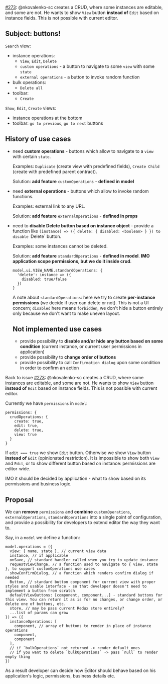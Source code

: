 [#273](https://github.com/OpusCapita/react-crudeditor/issues/273): @nkovalenko-sc creates a CRUD, where some instances are editable, and some are not. He wants to show `View` button **instead of** `Edit` based on instance fields. This is not possible with current editor.

## Subject: buttons!

`Search` view: 
- instance operations:
  - `View`, `Edit`, `Delete`
  - `custom operations` - a button to navigate to some `view` with some `state`
  - `external operations` - a button to invoke random function
- bulk operations:
  - `Delete all`
- toolbar:
  - `Create`
  
`Show`, `Edit`, `Create` views:
- instance operations at the bottom
- toolbar: `go to previous`, `go to next` buttons

## History of use cases 

- need **custom operations** - buttons which allow to navigate to a `view` with certain `state`. 
  
  Examples: `Duplicate` (create view with predefined fields), `Create Child` (create with predefined parent contract).
  
  Solution: **add feature** `customOperations` - **defined in model**

- need **external operations** - buttons which allow to invoke random functions. 
  
  Examples: external link to any URL.
  
  Solution: **add feature** `externalOperations` - **defined in props**
  
- need to **disable Delete button based on instance object** - provide a function like `(instance) => ({ delete: { disabled: <boolean> } })
  to disable `Delete` button. 
  
  Examples: some instances cannot be deleted.
  
  Solution: **add feature** `standardOperations` - **defined in model**. **IMO application scope permissions, but we do it inside crud**.
  
  ```
  model.ui.VIEW_NAME.standardOperations: {
    'delete': instance => ({
      disabled: true/false
    })
  }
  ```
  
  A note about `standardOperations`: here we try to create **per-instance permissions** (we decide if user can delete or not). 
  This is not a UI concern; `disabled` here means `forbidden`, we don't hide a button entirely only because we don't want to make uneven layout.
  
  ## Not implemented use cases
  
  - provide possibility to **disable and/or hide any button based on some condition** (current instance, or current user permissions in application)
  - provide possibility to **change order of buttons**
  - provide possibility to call `Confirmation dialog` upon some condition in order to confirm an action
  
Back to issue [#273](https://github.com/OpusCapita/react-crudeditor/issues/273): @nkovalenko-sc creates a CRUD, where some instances are editable, and some are not. He wants to show `View` button **instead of** `Edit` based on instance fields. This is not possible with current editor.
  
Currently we have `permissions` in `model`: 
  
```
permissions: {
  crudOperations: {
    create: true,
    edit: true,
    delete: true,
    view: true
  }
}
```

If `edit === true` we show `Edit` button. Otherwise we show `View` button **instead of** `Edit` (opinionated restriction). 
It is impossible to show both `View` and `Edit`, or to show different button based on instance: permissions are editor-wide.

IMO it should be decided by application - what to show based on its permissions and business logic.
  
## Proposal
  
We can **remove** `permissions` and **combine** `customOperations`, `externalOperations`, `standardOperations` into a single point of configuration, and provide a possibility for developers to extend editor the way they want to.

Say, in a `model` we define a function: 

```
model.operations = ({
  view: { name, state }, // current view data
  instance, // if applicable
  onSave, // standard handler called when you try to update instance 
  requestViewChange, // a function used to navigate to { view, state }, to support customOperations use cases
  showConfirmDialog, // a function which renders confirm dialog if needed
  Button, // standard button component for current view with proper styles and usable interface - so that developer doesn't need to implement a button from scratch
  defaultViewButtons: [component, component...] - standard buttons for this view. You can return it as is for no changes, or change order, or delete one of buttons, etc.
  store, // may be pass current Redux store entirely? 
  ...list of params can grow
}) => ({
  instanceOperations: [
    component, // array of buttons to render in place of instance operations
    component,
    component
  ],
  // if `bulkOperations` not returned -> render default ones
  // if you want to delete `bulkOperations` -> pass `null` to render empty thing
})
```

As a result developer can decide how Editor should behave based on his application's logic, permissions, business details etc.
